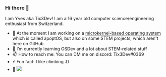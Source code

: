 ### Hi there 👋

I am Yves aka Tix3Dev! I am a 16 year old computer science/engineering enthusiast from Switzerland. 

- 🔭 At the moment I am working on a [microkernel-based operating system](https://github.com/Tix3Dev/apoptOS) which is called apoptOS, but also on some STEM projects, which aren't here on GitHub
- 🌱 I’m currently learning OSDev and a lot about STEM-related stuff
- 📫 How to reach me: You can DM me on discord: Tix3Dev#0369
- ⚡ Fun fact: I like climbing :D
- 👀 ![](https://komarev.com/ghpvc/?username=Tix3Dev&color=9cbdda)
